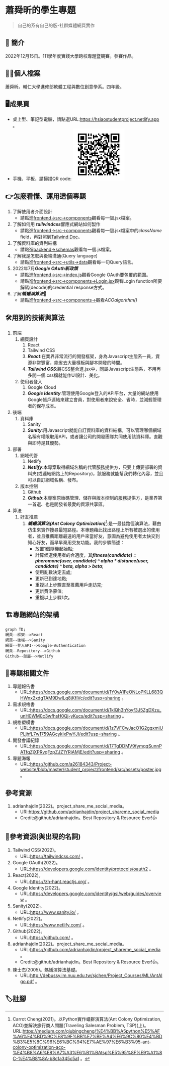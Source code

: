 # 蕭舜昕的學生專題
>自己的系有自己的版-社群媒體網頁實作
## :open_book: 簡介
2022年12月15日。111學年度實踐大學跨校專題暨競賽。參賽作品。
## :raising_hand_man:個人檔案
蕭舜昕。輔仁大學進修部軟體工程與數位創意學系。四年級。
## :desktop_computer:成果頁
   * 桌上型、筆記型電腦，請點選URL:https://hsiaostudentproject.netlify.app 。
   * 手機、平板，請掃描QR code: ![QR code](https://github.com/a26184343/Project-website/blob/master/student_project/frontend/src/assets/qrcode.png)
## :point_right:怎麼看懂、運用這個專題
1. 了解使用者介面設計
   * 請點進[frontend->src->components](https://github.com/a26184343/Project-website/tree/master/student_project/frontend/src/components)觀看每一個.jsx檔案。
1. 了解如何用 ***tailwindcss***響應式網站如何製作
   * 請點進[frontend->src->components](https://github.com/a26184343/Project-website/tree/master/student_project/frontend/src/components)觀看每一個.jsx檔案中的*className* field，再對照到[Tailwind Doc](https://tailwindcss.com/docs/installation)。
1. 了解資料庫的資列結構
   * 請點進[backend->schemas](https://github.com/a26184343/Project-website/tree/master/student_project/backend/schemas)觀看每一個.js檔案。
1. 了解我是怎麼與後端溝通(Query language)
   * 請點進[frontend->src->utils->data](https://github.com/a26184343/Project-website/blob/master/student_project/frontend/src/utils/data.js)觀看每一句Query語言。
1. 2022年7月***Google OAuth新政策***
   * 請點進[frontend->src->index.js](https://github.com/a26184343/Project-website/blob/master/student_project/frontend/src/index.js)觀看Google OAuth要包覆的範圍。
   * 請點進[frontend->src->components->Login.jsx](https://github.com/a26184343/Project-website/blob/master/student_project/frontend/src/components/Login.jsx)觀看Login function所要解碼(decode)的credential response方式。
1. 了解***螞蟻演算法***:ant:
   * 請點進[frontend->src->components->]()觀看*ACOalgorithm()*
## :hammer_and_wrench:用到的技術與算法
1. 前端
   1. 網頁設計
      1. React
      2. Tailwind CSS
      1. ***React***:在業界非常流行的開發框架，身為Javascript生態系一員，資源非常豐富，能省去大量樣板與腳本開發的時間。
      2. ***Tailwind CSS***:將CSS整合進.jsx中，同屬Javascript生態系，不用再多開一個.css檔就能作UI設計、美化。
   2. 使用者登入
      1. Google Cloud
      1. ***Google Identity***:管理使用Google登入的API平台，大量的網站使用Google帳戶連結來建立會員，對使用者來說安全、省時，並減輕管理者的保存成本。
2. 後端
   1. 資料庫
      1. Sanity
      1. ***Sanity***:用Javascript就能自訂資料庫的資料結構，可以管理哪個網域名稱有權限取用API，或者讓公司的開發團隊共同使用該資料庫。直觀與即時是其優勢。
3. 部署
   1. 網域代管
      1. Netlify
      1. ***Netlify***:本專案取得網域名稱的代管服務提供方，只要上傳要部署的資料夾(或連結網路上的Repository)，該服務就能幫我們轉化內容，並且可以自訂網域名稱、發布。
   2. 版本控制
      1. Github
      1. ***Github***:本專案原始碼管理、儲存與版本控制的服務提供方，是業界第一首選、也是開發者最愛的資源共享區。
4. 算法
   1. 好友推薦
      1. ***螞蟻演算法(Ant Colony Optimization)***[^1]:是一最佳路徑演算法，藉由仿生來實作搜尋最短路徑。本專題藉此找出路徑上所有被選出的使用者，並且推薦距離最遠的用戶來當好友，意圖為避免使用者太快交到知心好友，而早早棄用交友功能。我的步驟簡述：
         * 放置1個隨機起始點;
         * 計算候選使用者的合適度，其***fitness(candidate) = pheromone(user, candidate) ^ alpha * distance(user, candidate) ^ beta, alpha > beta***;
         * 使用亂數決定去處;
         * 更新已到達地點;
         * 重複以上步驟直至推薦用戶走訪完;
         * 更新費洛蒙值;
         * 重複以上步驟1次。
## :building_construction:專題網站的架構
```mermaid
graph TD;
網頁--框架-->React
網頁--後端-->Sanity
網頁--登入API-->Google-Authentication
網頁--Repository-->Github
Github--部屬-->Netlify
```
## :page_facing_up:專題相關文件
1. 專題報告書
   * URL:https://docs.google.com/document/d/1Y0vA1FeONLoPKLL683QHWnx2xdgTAM9DwlLq8jKfiVc/edit?usp=sharing 。
2. 需求規格書
   * URL:https://docs.google.com/document/d/1klQh3hYoyf3J5ZgDXzu_unH0WM0c3wfhsH0Qj-yKucs/edit?usp=sharing 。
3. 規格塑模書
   * URL:https://docs.google.com/document/d/1z7VFCwJacO1G2gqxmiUPLjhfL7w1759AGcykIxPwYJI/edit?usp=sharing 。
4. 開發會議紀錄
   * URL:https://docs.google.com/document/d/17TgDDMV9fymqqSunnPATfqZjXPRvqFzpZJZ1YRjAMjE/edit?usp=sharing 。
5. 專題海報
   * URL:https://github.com/a26184343/Project-website/blob/master/student_project/frontend/src/assets/poster.jpg 。
## 參考資源
1. adrianhajdin(2022)。project_share_me_social_media。
   * URl:https://github.com/adrianhajdin/project_shareme_social_media
   * Credit:@github/adrianhajdin。Best Repository & Resource Ever!:+1:
## :link:參考資源(與出現的名詞)
1. Tailwind CSS(2022)。
   * URL:https://tailwindcss.com/ 。
2. Google OAuth(2022)。
   * URL:https://developers.google.com/identity/protocols/oauth2 。
3. React(2022)。
   * URL:https://zh-hant.reactjs.org/ 。
4. Google Identity(2022)。
   * URL:https://developers.google.com/identity/gsi/web/guides/overview 。
5. Sanity(2022)。
   * URL:https://www.sanity.io/ 。
6. Netlify(2022)。
   * URL:https://www.netlify.com/ 。
7. Github(2022)。
   * URL:https://github.com/ 。
8. adrianhajdin(2022)。project_share_me_social_media。
   * URL:https://github.com/adrianhajdin/project_shareme_social_media 。
   * Credit:@github/adrianhajdin。Best Repository & Resource Ever!:+1:。
9. 陳士杰(2005)。螞蟻演算法基礎。
   * URL:http://debussy.im.nuu.edu.tw/sjchen/Project_Courses/ML/AntAlgo.pdf 。
## :label:註腳
[^1]:Carrot Cheng(2021)。以Python實作蟻群演算法(Ant Colony Optimization, ACO)並解決旅行商人問題(Traveling Salesman Problem, TSP)(上)。URL:https://medium.com/qiubingcheng/%E4%BB%A5python%E5%AF%A6%E4%BD%9C%E8%9F%BB%E7%BE%A4%E6%9C%80%E4%BD%B3%E5%8C%96%E6%BC%94%E7%AE%97%E6%B3%95-ant-colony-optimization-aco-%E4%B8%A6%E8%A7%A3%E6%B1%BAtsp%E5%95%8F%E9%A1%8C-%E4%B8%8A-b8c1a345c5a1 。
